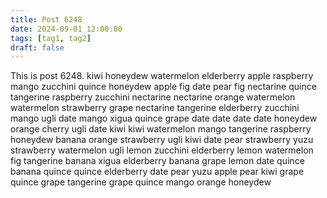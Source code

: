 ```yaml
---
title: Post 6248
date: 2024-09-01 12:00:00
tags: [tag1, tag2]
draft: false
---
```

This is post 6248.
kiwi
honeydew
watermelon
elderberry
apple
raspberry
mango
zucchini
quince
honeydew
apple
fig
date
pear
fig
nectarine
quince
tangerine
raspberry
zucchini
nectarine
nectarine
orange
watermelon
watermelon
strawberry
grape
nectarine
tangerine
elderberry
zucchini
mango
ugli
date
mango
xigua
quince
grape
date
date
date
date
honeydew
orange
cherry
ugli
date
kiwi
kiwi
watermelon
mango
tangerine
raspberry
honeydew
banana
orange
strawberry
ugli
kiwi
date
pear
strawberry
yuzu
strawberry
watermelon
ugli
lemon
zucchini
elderberry
lemon
watermelon
fig
tangerine
banana
xigua
elderberry
banana
grape
lemon
date
quince
banana
quince
quince
elderberry
date
pear
yuzu
apple
pear
kiwi
grape
quince
grape
tangerine
grape
quince
mango
orange
honeydew

